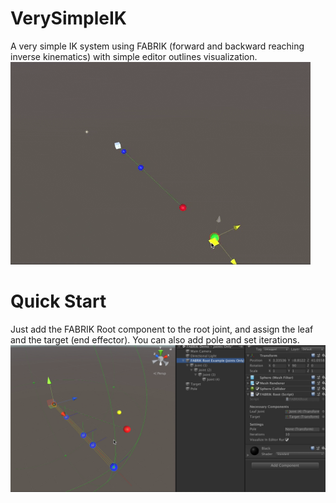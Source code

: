 # VerySimpleIK
A very simple IK system using FABRIK (forward and backward reaching inverse kinematics) with simple editor outlines visualization.
![alt text](https://github.com/arcsinxdx/VerySimpleIK/blob/master/ik1.gif)

# Quick Start
Just add the FABRIK Root component to the root joint, and assign the leaf and the target (end effector). You can also add pole and set iterations.
![alt text](https://github.com/arcsinxdx/VerySimpleIK/blob/master/slide-02.png)
